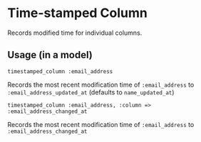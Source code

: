 Time-stamped Column
===================

Records modified time for individual columns.

Usage (in a model)
------------------

`timestamped_column :email_address`

Records the most recent modification time of `:email_address` to `:email_address_updated_at` (defaults to `name_updated_at`)


`timestamped_column :email_address, :column => :email_address_changed_at`

Records the most recent modification time of `:email_address` to `:email_address_changed_at`
